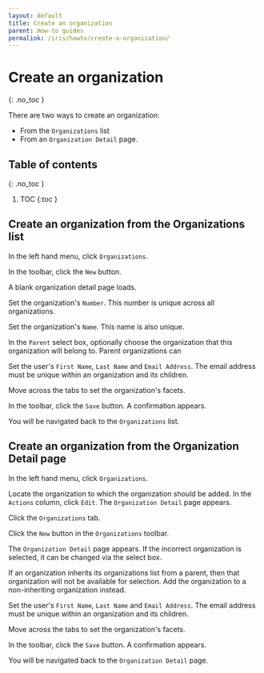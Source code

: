 ```yaml
---
layout: default
title: Create an organization
parent: How-to guides
permalink: /iris/howto/create-a-organization/
---
```


# Create an organization
{: .no_toc }

There are two ways to create an organization:

* From the `Organizations` list
* From an `Organization Detail` page.

## Table of contents
{: .no_toc }

1. TOC
{:toc }

## Create an organization from the Organizations list

In the left hand menu, click `Organizations`.

In the toolbar, click the `New` button.

A blank organization detail page loads.

Set the organization's `Number`. This number is unique across all organizations.

Set the organization's `Name`. This name is also unique.

In the `Parent` select box, optionally choose the organization that this organization will belong to. Parent organizations can 

Set the user's `First Name`, `Last Name` and `Email Address`. The email address must be unique within an organization and its children.

Move across the tabs to set the organization's facets.

In the toolbar, click the `Save` button. A confirmation appears.

You will be navigated back to the `Organizations` list.

## Create an organization from the Organization Detail page

In the left hand menu, click `Organizations`.

Locate the organization to which the organization should be added. In the `Actions` column, click `Edit`. The `Organization Detail` page appears.

Click the `Organizations` tab.

Click the `New` button in the `Organizations` toolbar.

The `Organization Detail` page appears. If the incorrect organization is selected, it can be changed via the select box.

If an organization inherits its organizations list from a parent, then that organization will not be available for selection. Add the organization to a non-inheriting organization instead.

Set the user's `First Name`, `Last Name` and `Email Address`. The email address must be unique within an organization and its children.

Move across the tabs to set the organization's facets.

In the toolbar, click the `Save` button. A confirmation appears.

You will be navigated back to the `Organization Detail` page.